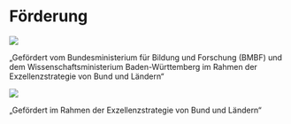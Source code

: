 # Förderung

<img src="https://raw.githubusercontent.com/heikalab/urbandatascience/main/images/bmbf.jpg" style="align:center;">
<p>„Gefördert vom Bundesministerium für Bildung und Forschung (BMBF) und dem Wissenschaftsministerium Baden-Württemberg im Rahmen der Exzellenzstrategie von Bund und Ländern“</p>


<img src="https://raw.githubusercontent.com/heikalab/urbandatascience/main/images/mwk.jpg" style="align:center;">
<p>„Gefördert im Rahmen der Exzellenzstrategie von Bund und Ländern“</p>
